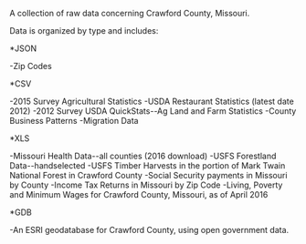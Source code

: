 A collection of raw data concerning Crawford County, Missouri. 

Data is organized by type and includes:

*JSON

-Zip Codes

*CSV

-2015 Survey Agricultural Statistics
-USDA Restaurant Statistics (latest date 2012)
-2012 Survey USDA QuickStats--Ag Land and Farm Statistics
-County Business Patterns
-Migration Data

*XLS

-Missouri Health Data--all counties (2016 download)
-USFS Forestland Data--handselected
-USFS Timber Harvests in the portion of Mark Twain National Forest in Crawford County
-Social Security payments in Missouri by County
-Income Tax Returns in Missouri by Zip Code
-Living, Poverty and Minimum Wages for Crawford County, Missouri, as of April 2016

*GDB

-An ESRI geodatabase for Crawford County, using open government data. 
